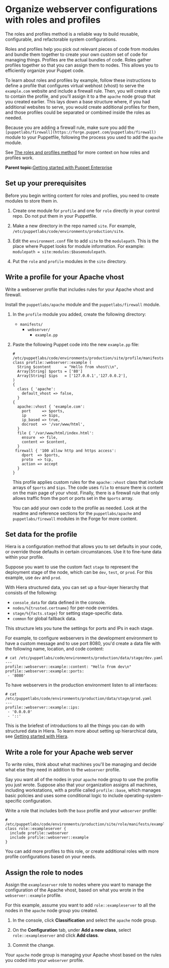 # Organize webserver configurations with roles and profiles

The roles and profiles method is a reliable way to build reusable, configurable, and refactorable system configurations.

Roles and profiles help you pick out relevant pieces of code from modules and bundle them together to create your own custom set of code for managing things. Profiles are the actual bundles of code. Roles gather profiles together so that you can assign them to nodes. This allows you to efficiently organize your Puppet code.

To learn about roles and profiles by example, follow these instructions to define a profile that configures virtual webhost \(vhost\) to serve the `example.com` website and include a firewall rule. Then, you will create a role to contain the profile, and you'll assign it to a the `apache` node group that you created earlier. This lays down a base structure where, if you had additional websites to serve, you would create additional profiles for them, and those profiles could be separated or combined inside the roles as needed.

Because you are adding a firewall rule, make sure you add the `[puppetlabs/firewall](https://forge.puppet.com/puppetlabs/firewall)` module to your Puppetfile, following the process you used to add the `apache` module.

See [The roles and profiles method](the_roles_and_profiles_method.md#) for more context on how roles and profiles work.

**Parent topic:**[Getting started with Puppet Enterprise](getting_started_pe_overview.md)

## Set up your prerequisites

Before you begin writing content for roles and profiles, you need to create modules to store them in.

1.  Create one module for `profile` and one for `role` directly in your control repo. Do not put them in your Puppetfile.

2.  Make a new directory in the repo named `site`. For example, `/etc/puppetlabs/code/environments/production/site`.

3.  Edit the `environment.conf` file to add `site` to the `modulepath`. This is the place where Puppet looks for module information. For example: `modulepath = site:modules:$basemodulepath`.

4.  Put the `role` and `profile` modules in the `site` directory.


## Write a profile for your Apache vhost

Write a webserver profile that includes rules for your Apache vhost and firewall.

Install the `puppetlabs/apache` module and the `puppetlabs/firewall` module.

1.  In the `profile` module you added, create the following directory:

    -   `manifests/`
        -   `webserver/`
            -   `example.pp`
2.  Paste the following Puppet code into the new `example.pp` file:

    ```
    # /etc/puppetlabs/code/environments/production/site/profile/manifests/webserver/example.pp
    class profile::webserver::example (
      String $content      = "Hello from vhost\\n",
      Array[String] $ports = ['80']
      Array[String] $ips   = ['127.0.0.1','127.0.0.2'],
    ) 
    {
      class { 'apache':
        default_vhost => false,
      }
    {
      apache::vhost { 'example.com':
        port     => $ports,
        ip       => $ips,
        ip_based => true,
        docroot  => '/var/www/html',
      }
      file { '/var/www/html/index.html':
        ensure  => file,
        content => $content,
      }
     firewall { '100 allow http and https access':
        dport  => $ports,
        proto  => tcp,
        action => accept
      }
    }
    ```

    This profile applies custom rules for the `apache::vhost` class that include arrays of `$ports` and `$ips`. The code uses `file` to ensure there is content on the main page of your vhost. Finally, there is a firewall rule that only allows traffic from the port or ports set in the `$ports` array.

    You can add your own code to the profile as needed. Look at the readme and reference sections for the `puppetlabs/apache` and `puppetlabs/firewall` modules in the Forge for more content.


## Set data for the profile

Hiera is a configuration method that allows you to set defaults in your code, or override those defaults in certain circumstances. Use it to fine-tune data within your profile.

Suppose you want to use the custom fact `stage` to represent the deployment stage of the node, which can be `dev`, `test`, or `prod`. For this example, use `dev` and `prod`.

With Hiera structured data, you can set up a four-layer hierarchy that consists of the following:

-   `console_data` for data defined in the console.
-   `nodes/%{trusted.certname}` for per-node overrides.
-   `stage/%{facts.stage}` for setting stage-specific data.
-   `common` for global fallback data.

This structure lets you tune the settings for ports and IPs in each stage.

For example, to configure webservers in the development environment to have a custom message and to use port 8080, you'd create a data file with the following name, location, and code content:

```
# cat /etc/puppetlabs/code/environments/production/data/stage/dev.yaml
---
profile::webserver::example::content: "Hello from dev\n"
profile::webserver::example::ports:
 - '8080'
```

To have webservers in the production environment listen to all interfaces:

```
# cat /etc/puppetlabs/code/environments/production/data/stage/prod.yaml
---
profile::webserver::example::ips:
 - '0.0.0.0'
 - '::'
```

This is the briefest of introductions to all the things you can do with structured data in Hiera. To learn more about setting up hierarchical data, see [Getting started with Hiera](https://puppet.com/docs/puppet/latest/hiera_quick.html#getting_started_with_hiera).

## Write a role for your Apache web server

To write roles, think about what machines you'll be managing and decide what else they need in addition to the `webserver` profile.

Say you want all of the nodes in your `apache` node group to use the profile you just wrote. Suppose also that your organization assigns all machines, including workstations, with a profile called `profile::base`, which manages basic policies and uses some conditional logic to include operating-system-specific configuration.

Write a role that includes both the `base` profile and your `webserver` profile:

```
# /etc/puppetlabs/code/environments/production/site/role/manifests/exampleserver.pp
class role::exampleserver {
  include profile::webserver
  include profile::webserver::example
}
```

You can add more profiles to this role, or create additional roles with more profile configurations based on your needs.

## Assign the role to nodes

Assign the `exampleserver` role to nodes where you want to manage the configuration of the Apache vhost, based on what you wrote in the `webserver::example` profile.

For this example, assume you want to add `role::exampleserver` to all the nodes in the `apache` node group you created.

1.  In the console, click **Classification** and select the `apache` node group.

2.  On the **Configuration** tab, under **Add a new class**, select `role::exampleserver` and click **Add class**.

3.  Commit the change.


Your `apache` node group is managing your Apache vhost based on the rules you coded into your `webserver` profile.


